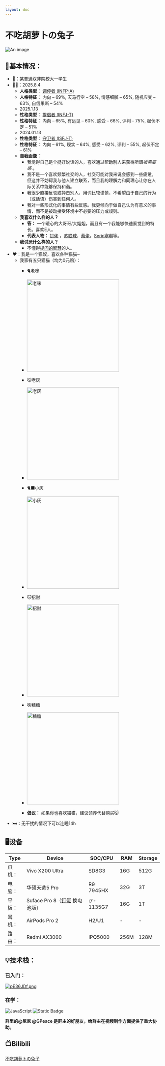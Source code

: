 ```yaml
---
layout: doc
---
```

# <Badge type="warning" text="群主" /> 不吃胡萝卜の兔子 

![An image](http://q1.qlogo.cn/g?b=qq&nk=3221520688&s=160)

## 🍵基本情况：

- 🎒：某普通双非院校大一学生
- 😶‍🌫️：2025.8.4
	- **人格类型：** [调停者 (INFP-A)](https://www.16personalities.com/ch/infp-%E4%BA%BA%E6%A0%BC?utm_source=results-assertive-mediator&utm_medium=email&utm_campaign=ch&utm_content=type-personality-0)  
	- **人格特征：** 内向 – 69%, 天马行空 – 58%, 情感细腻 – 65%, 随机应变 – 63%, 自信果断 – 54%
	- 2025.1.13
	- **性格类型：** [提倡者 (INFJ-T)](https://www.16personalities.com/ch/infj-%E4%BA%BA%E6%A0%BC?utm_source=results-turbulent-advocate&utm_medium=email&utm_campaign=ch&utm_content=type-personality-0)  
	- **性格特征：** 内向 – 65%, 有远见 – 60%, 感受 – 66%, 评判 – 75%, 起伏不定 – 51%
	- 2024.01.13
	- **性格类型：** [守卫者 (ISFJ-T)](https://www.16personalities.com/ch/isfj-%E4%BA%BA%E6%A0%BC?utm_source=results-turbulent-defender&utm_medium=email&utm_campaign=ch&utm_content=type-personality-0)  
	- **性格特征：** 内向 – 61%, 现实 – 64%, 感受 – 62%, 评判 – 55%, 起伏不定 – 61%
	- **自我画像：** 
		- 我觉得自己是个挺好说话的人，喜欢通过帮助别人来获得所谓*被需要感* 。
		- 我不是一个喜欢频繁社交的人，社交可能对我来说会感到一些疲惫，但这并不妨碍我与他人建立联系，而且我的理解力和同理心让你在人际关系中能够保持和谐。
		- 我很少直接反驳或抨击别人，用词比较谨慎，不希望由于自己的行为（或话语）伤害到任何人。
		- 我对一些形式化的事情有些反感。我更倾向于做自己认为有意义的事情，而不是被动接受环境中不必要的压力或规则。
	- **我喜欢什么样的人？** 
		- **答：** 一个暖心的大哥哥/大姐姐，而且有一个我能够快速察觉到的特长。喜欢E人。
		- **代表人物：** [钉佬](https://wiki.misaka.space/members/1-coreMembers/%E9%92%89%E4%BD%AC.html) ，[苏联球](https://wiki.misaka.space/members/2-importantMembers/%E8%8B%8F%E8%81%94%E7%90%83.html)，[蔡佬](https://wiki.misaka.space/members/1-coreMembers/%E5%B0%8F%E8%94%A1.html)，[Serin塞琳](https://space.bilibili.com/66796740?spm_id_from=333.337.search-card.all.click)等。
	- **我讨厌什么样的人？** 
		- 不懂得[提问的智慧](https://github.com/ryanhanwu/How-To-Ask-Questions-The-Smart-Way/blob/main/README-zh_CN.md)的人。
- ❤️：我是一个猫奴，喜欢各种猫猫~
	- 我家有五只猫猫（均为0元购）：
		- 🐈老咪
		- <img src="https://s21.ax1x.com/2025/02/27/pE3sqOK.jpg" alt="老咪" width="300" >

		- 😽老灰
		- <img src="https://s21.ax1x.com/2025/10/04/pVTLrNR.jpg" alt="老灰" width="300" >
		- 🐈‍⬛小灰
		- <img src="https://s21.ax1x.com/2025/02/27/pE3ymfs.jpg" alt="小灰" width="300" >
		- 🐱招财
		- <img src="https://s21.ax1x.com/2025/10/04/pVTLGhq.md.png" alt="招财" width="300" >
		- 😿糖糖
		- <img src="https://s21.ax1x.com/2025/10/04/pVTL8Nn.md.jpg" alt="糖糖" width="300" >
		- **倡议：** 如果你也喜欢猫猫，建议领养代替购买😽
- 🛏️：无干扰的情况下可以连睡14h



## 🖥️设备 

| Type | Device                                                                                           | SOC/CPU   | RAM  | Storage |
| ---- | ------------------------------------------------------------------------------------------------ | --------- | ---- | ------- |
| 爪机：  | Vivo X200 Ultra                                                                                  | SD8G3     | 16G  | 512G    |
| 电脑：  | 华硕天选5 Pro                                                                                        | R9 7945HX | 32G  | 3T      |
| 平板：  | Suface Pro 8（[钉佬](https://wiki.misaka.space/members/1-coreMembers/%E9%92%89%E4%BD%AC.html) 换电池版） | i7-1135G7 | 16G  | 1T      |
| 耳机：  | AirPods Pro 2                                                                                    | H2/U1     | -    | -       |
| 路由：  | Redmi AX3000                                                                                     | IPQ5000   | 256M | 128M    |


## 💡技术栈：

### 已入门：

[![pE36JDf.png](https://s21.ax1x.com/2025/02/27/pE36JDf.png)](https://imgse.com/i/pE36JDf)
### 在学：

 ![JavaScript](https://img.shields.io/badge/logo-javascript-blue?logo=javascript&logoColor=f5f5f5)
 ![Static Badge](https://img.shields.io/badge/C%23-%23339933?style=flat-square&logo=.NET&logoColor=white)

**群里的@尼尼 @GPeace 是群主的好朋友，给群主在视频制作方面提供了重大协助。**

## 📺Bilibili
[不吃胡萝卜の兔子](https://space.bilibili.com/342739802)
